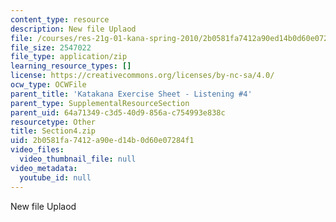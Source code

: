 ```yaml
---
content_type: resource
description: New file Uplaod
file: /courses/res-21g-01-kana-spring-2010/2b0581fa7412a90ed14b0d60e07284f1_Section4.zip
file_size: 2547022
file_type: application/zip
learning_resource_types: []
license: https://creativecommons.org/licenses/by-nc-sa/4.0/
ocw_type: OCWFile
parent_title: 'Katakana Exercise Sheet - Listening #4'
parent_type: SupplementalResourceSection
parent_uid: 64a71349-c3d5-40d9-856a-c754993e838c
resourcetype: Other
title: Section4.zip
uid: 2b0581fa-7412-a90e-d14b-0d60e07284f1
video_files:
  video_thumbnail_file: null
video_metadata:
  youtube_id: null
---
```

New file Uplaod